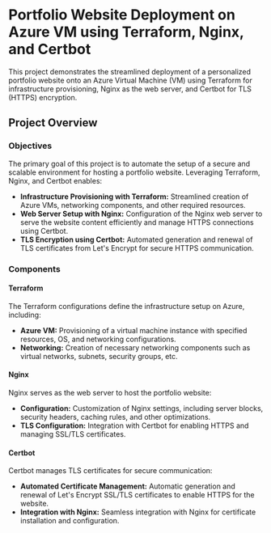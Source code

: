 # Portfolio Website Deployment on Azure VM using Terraform, Nginx, and Certbot

This project demonstrates the streamlined deployment of a personalized portfolio website onto an Azure Virtual Machine (VM) using Terraform for infrastructure provisioning, Nginx as the web server, and Certbot for TLS (HTTPS) encryption.

## Project Overview

### Objectives

The primary goal of this project is to automate the setup of a secure and scalable environment for hosting a portfolio website. Leveraging Terraform, Nginx, and Certbot enables:

- **Infrastructure Provisioning with Terraform:** Streamlined creation of Azure VMs, networking components, and other required resources.
- **Web Server Setup with Nginx:** Configuration of the Nginx web server to serve the website content efficiently and manage HTTPS connections using Certbot.
- **TLS Encryption using Certbot:** Automated generation and renewal of TLS certificates from Let's Encrypt for secure HTTPS communication.

### Components

#### Terraform

The Terraform configurations define the infrastructure setup on Azure, including:

- **Azure VM:** Provisioning of a virtual machine instance with specified resources, OS, and networking configurations.
- **Networking:** Creation of necessary networking components such as virtual networks, subnets, security groups, etc.

#### Nginx

Nginx serves as the web server to host the portfolio website:

- **Configuration:** Customization of Nginx settings, including server blocks, security headers, caching rules, and other optimizations.
- **TLS Configuration:** Integration with Certbot for enabling HTTPS and managing SSL/TLS certificates.

#### Certbot

Certbot manages TLS certificates for secure communication:

- **Automated Certificate Management:** Automatic generation and renewal of Let's Encrypt SSL/TLS certificates to enable HTTPS for the website.
- **Integration with Nginx:** Seamless integration with Nginx for certificate installation and configuration.

